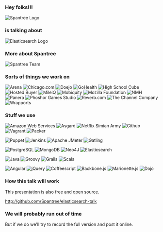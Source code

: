 ### Hey folks!!!

<img src="images/spantree.svg" alt="Spantree Logo" class="plain"/>

### is talking about

<img src="images/elasticsearch.png" alt="Elasticsearch Logo" class="plain"/>


### More about Spantree

<img alt="Spantree Team" src="images/team.jpg" class="plain"/>


### Sorts of things we work on

![Arena](images/arena.png)
![Chicago.com](images/chicagocom.png)
![Doejo](images/doejo.png)
![GoHealth](images/gohealth.png)
![High School Cube](images/highschoolcube.png)
![Hosted Buyer](images/hostedbuyer.png)
![MileIQ](images/mileiq.png)
![Mobiquity](images/mobiquity.png)
![Mozilla Foundation](images/mozilla.svg)
![NMH](images/nmh.gif)
![Panera](images/panera.png)
![Phoshor Games Studio](images/phosphor.jpg)
![Reverb.com](images/reverb.png)
![The Channel Company](images/tcc.jpg)
![Wrapports](images/wrapports.png)


### Stuff we use

![Amazon Web Services](images/aws.svg)
![Asgard](images/asgard.png)
![Netflix Simian Army](images/simian-army.png)
![Github](images/github.svg)
![Vagrant](images/vagrant.png)
![Packer](images/packer.png)

![Puppet](images/puppet.svg)
![Jenkins](images/jenkins.png)
![Apache JMeter](images/jmeter.png)
![Gatling](images/gatling.png)

![PostgreSQL](images/postgres.svg)
![MongoDB](images/mongodb.png)
![Neo4J](images/neo4j.svg)
![Elasticsearch](images/elasticsearch.png)

![Java](images/java.svg)
![Groovy](images/groovy.svg)
![Grails](images/grails.svg)
![Scala](images/scala.png)

![Angular](images/angular.png)
![jQuery](images/jquery.svg)
![Coffeescript](images/coffeescript.svg)
![Backbone.js](images/backbone.png)
![Marionette.js](images/marionettejs.png)
![Dojo](images/dojo.svg)


### How this talk will work

This presentation is also free and open source.

http://github.com/Spantree/elasticsearch-talk


### We will probably run out of time

But if we do we'll try to record the full version
and post it online.
